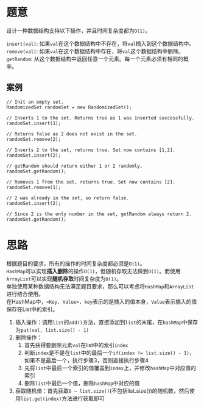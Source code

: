 # 题意

设计一种数据结构支持以下操作，并且时间复杂度都为`O(1)`。


`insert(val)`: 如果`val`在这个数据结构中不存在，将`val`插入到这个数据结构中。
`remove(val)`: 如果`val`在这个数据结构中存在，将`val`这个数据结构中删除。
`getRandom`: 从这个数据结构中返回任意一个元素。每一个元素必须有相同的概率。

## 案例

```
// Init an empty set.
RandomizedSet randomSet = new RandomizedSet();

// Inserts 1 to the set. Returns true as 1 was inserted successfully.
randomSet.insert(1);

// Returns false as 2 does not exist in the set.
randomSet.remove(2);

// Inserts 2 to the set, returns true. Set now contains [1,2].
randomSet.insert(2);

// getRandom should return either 1 or 2 randomly.
randomSet.getRandom();

// Removes 1 from the set, returns true. Set now contains [2].
randomSet.remove(1);

// 2 was already in the set, so return false.
randomSet.insert(2);

// Since 2 is the only number in the set, getRandom always return 2.
randomSet.getRandom();
```

# 思路

根据题目的要求，所有的操作的时间复杂度都必须是`O(1)`。   
`HashMap`可以实现**插入删除**的操作`O(1)`，但随机存取无法做到`O(1)`。而使用`ArrayList`可以实现**随机存取**时间复杂度为`O(1)`。   
单独使用某种数据结构无法满足题目要求，那么可以考虑将`HashMap`和`ArrayList`进行结合使用。   
在HashMap中，`<Key, Value>`，`key`表示的是插入的值本身，`Value`表示插入的值保存在List中的索引。

1. 插入操作：调用`list`的`add()`方法，直接添加到`list`的末尾，在`hashMap`中保存为`put(val, list.size() - 1)`
2. 删除操作：
   1. 首先获得要删除元素`val`在list中的索引`index`
   2. 判断`index`是不是在`list`中的最后一个`if(index != list.size() - 1)`，如果不是最后一个，执行步骤3，否则直接执行步骤4
   3. 先将`list`中最后一个索引的值覆盖到`index`上，并修改`hashMap`中对应值的索引
   4. 删除`list`中最后一个值，删除`hashMap`中对应的值
3. 获取随机值：首先获取`0 ~ list.size()`(不包括list.size())的随机数，然后使用`list.get(index)`方法进行获取即可



